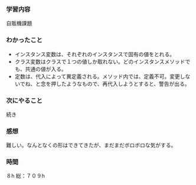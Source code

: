 ### 学習内容
自販機課題
### わかったこと
- インスタンス変数は、それぞれのインスタンスで固有の値をとれる。
- クラス変数はクラスで１つの値しか取れない。どのインスタンスメソッドでも、共通の値が入る。
- 定数は、代入によって異定義される。メソッド内では、定義不可。変更しないでね、と念を押したようなもので、再代入しようとすると、警告が出る。
### 次にやること
続き
### 感想
難しい。なんとなくの形はできてきたが、まだまだボロボロな気がする。
### 時間
８h
総：７０９h

